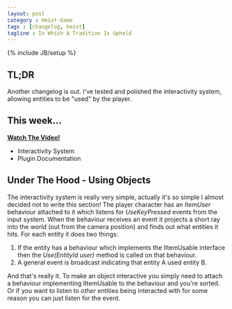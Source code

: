 ```yaml
---
layout: post
category : Heist-Game
tags : [changelog, heist]
tagline : In Which A Tradition Is Upheld
---
```

{% include JB/setup %}


## TL;DR

Another changelog is out. I've tested and polished the interactivity system, allowing entities to be "used" by the player.

## This week...

[**Watch The Video!**](https://www.youtube.com/watch?v=5qJYM0XvFi8)

- Interactivity System
- Plugin Documentation

## Under The Hood - Using Objects

The interactivity system is really very simple, actually it's so simple I almost decided not to write this section! The player character has an *ItemUser* behaviour attached to it which listens for *UseKeyPressed* events from the input system. When the behaviour receives an event it projects a short ray into the world (out from the camera position) and finds out what entities it hits. For each entity it does two things:

1. If the entity has a behaviour which implements the IItemUsable interface then the *Use(EntityId user)* method is called on that behaviour.
2. A general event is broadcast indicating that entity A used entity B.

And that's really it. To make an object interactive you simply need to attach a behaviour implementing IItemUsable to the behaviour and you're sorted. Or if you want to listen to *other* entities being interacted with for some reason you can just listen for the event.